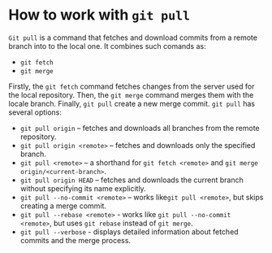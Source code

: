 # How to work with `git pull`

`Git pull` is a command that fetches and download commits from a remote branch into to the local one.
It combines such comands as:

- `git fetch`
- `git merge`

Firstly, the `git fetch` command fetches changes from the server used for the local repository.
Then, the `git merge` command merges them with the locale branch.
Finally, `git pull` create a new merge commit.
`git pull` has several options:

- `git pull origin` – fetches and downloads all branches from the remote repository.
- `git pull origin <remote>` – fetches and downloads only the specified branch.
- `git pull <remote>` – a shorthand for `git fetch <remote>` and `git merge origin/<current-branch>`.
- `git pull origin HEAD` – fetches and downloads the current branch without specifying its name explicitly.
- `git pull --no-commit <remote>` – works like`git pull <remote>`, but skips creating a merge commit.
- `git pull --rebase <remote>` - works like `git pull --no-commit <remote>`, but uses `git rebase` instead of `git merge`.
- `git pull --verbose` - displays detailed information about fetched commits and the merge process.

